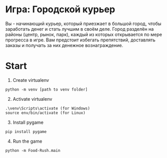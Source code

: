 # Игра: Городской курьер
Вы - начинающий курьер, который приезжает в большой город, чтобы заработать денег и стать лучшим в своём деле. Город разделён на районы (центр, рынок, парк), каждый из которых открывается по мере прогресса в игре. Вам предстоит избегать препятствий, доставлять заказы и получать за них денежное вознаграждение.

# Start

1. Create virtualenv
```
python -m venv [path to venv folder]
```

2. Activate virtualenv
``` 
.\venv\Scripts\activate (for Windows)
source env/bin/activate (for Linux)
```

3. Install pygame
``` 
pip install pygame
```

4. Run the game
```
python -m Food-Rush.main
```
